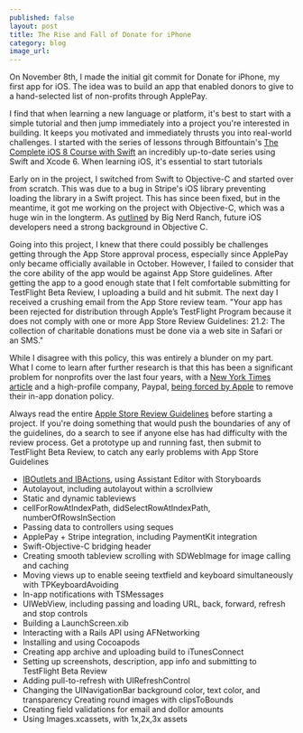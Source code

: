 ```yaml
---
published: false
layout: post
title: The Rise and Fall of Donate for iPhone
category: blog
image_url:
---
```


On November 8th, I made the initial git commit for Donate for iPhone, my first app for iOS. The idea was to build an app that enabled donors to give to a hand-selected list of non-profits through ApplePay.

I find that when learning a new language or platform, it's best to start with a simple tutorial and then jump immediately into a project you're interested in building. It keeps you motivated and immediately thrusts you into real-world challenges. I started with the series of lessons through Bitfountain's [The Complete iOS 8 Course with Swift](http://bitfountain.io/course/complete-ios8/) an incredibly up-to-date series using Swift and Xcode 6. When learning iOS, it's essential to start tutorials

Early on in the project, I switched from Swift to Objective-C and started over from scratch. This was due to a bug in Stripe's iOS library preventing loading the library in a Swift project. This has since been fixed, but in the meantime, it got me working on the project with Objective-C, which was a huge win in the longterm. As [outlined](http://www.bignerdranch.com/blog/ios-developers-need-to-know-objective-c/) by Big Nerd Ranch, future iOS developers need a strong background in Objective C.

Going into this project, I knew that there could possibly be challenges getting through the App Store approval process, especially since ApplePay only became officially available in October. However, I failed to consider that the core ability of the app would be against App Store guidelines. After getting the app to a good enough state that I felt comfortable submitting for TestFlight Beta Review, I uploading a build and hit submit. The next day I received a crushing email from the App Store review team. "Your app has been rejected for distribution through Apple’s TestFlight Program because it does not comply with one or more App Store Review Guidelines: 21.2: The collection of charitable donations must be done via a web site in Safari or an SMS."

While I disagree with this policy, this was entirely a blunder on my part. What I come to learn after further research is that this has been a significant problem for nonprofits over the last four years, with a [New York Times article](http://www.nytimes.com/2010/12/09/technology/09charity.html) and a high-profile company, Paypal, [being forced by Apple](http://gizmodo.com/5703765/why-does-apple-make-being-a-charitable-app-so-hard) to remove their in-app donation policy.

Always read the entire [Apple Store Review Guidelines](https://developer.apple.com/app-store/review/guidelines/) before starting a project. If you're doing something that would push the boundaries of any of the guidelines, do a search to see if anyone else has had difficulty with the review process. Get a prototype up and running fast, then submit to TestFlight Beta Review, to catch any early problems with App Store Guidelines

- [IBOutlets and IBActions](http://nshipster.com/ibaction-iboutlet-iboutletcollection/), using Assistant Editor with Storyboards
- Autolayout, including autolayout within a scrollview
- Static and dynamic tableviews
- cellForRowAtIndexPath, didSelectRowAtIndexPath, numberOfRowsInSection
- Passing data to controllers using seques
- ApplePay + Stripe integration, including PaymentKit integration
- Swift-Objective-C bridging header
- Creating smooth tableview scrolling with SDWebImage for image calling and caching
- Moving views up to enable seeing textfield and keyboard simultaneously with TPKeyboardAvoiding
- In-app notifications with TSMessages
- UIWebView, including passing and loading URL, back, forward, refresh and stop controls
- Building a LaunchScreen.xib
- Interacting with a Rails API using AFNetworking
- Installing and using Cocoapods
- Creating app archive and uploading build to iTunesConnect
- Setting up screenshots, description, app info and submitting to TestFlight Beta Review
- Adding pull-to-refresh with UIRefreshControl
- Changing the UINavigationBar background color, text color, and transparency
Creating round images with clipsToBounds
- Creating field validations for email and dollor amounts
- Using Images.xcassets, with 1x,2x,3x assets


